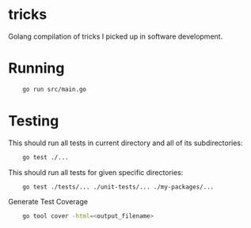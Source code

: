 # tricks
Golang compilation of tricks I picked up in software development. 

# Running 
```bash
    go run src/main.go
```

# Testing
This should run all tests in current directory and all of its subdirectories:
```bash
    go test ./...
```

This should run all tests for given specific directories:
```bash
    go test ./tests/... ./unit-tests/... ./my-packages/...
```

Generate Test Coverage
```bash
    go tool cover -html=<output_filename>
```
